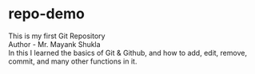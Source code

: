 # repo-demo
This is my first Git Repository
<br>
Author - Mr. Mayank Shukla
<br>
In this I learned the basics of Git & Github, and how to add, edit,
remove, commit, and many other functions in it.